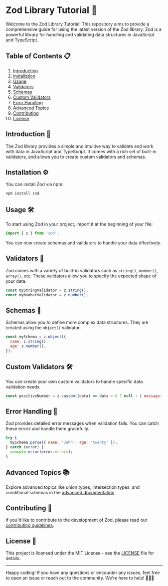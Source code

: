 # Zod Library Tutorial 📘

Welcome to the Zod Library Tutorial! This repository aims to provide a comprehensive guide for using the latest version of the Zod library. Zod is a powerful library for handling and validating data structures in JavaScript and TypeScript.

## Table of Contents 📋

1. [Introduction](#introduction)
2. [Installation](#installation)
3. [Usage](#usage)
4. [Validators](#validators)
5. [Schemas](#schemas)
6. [Custom Validators](#custom-validators)
7. [Error Handling](#error-handling)
8. [Advanced Topics](#advanced-topics)
9. [Contributing](#contributing)
10. [License](#license)

## Introduction 🚀 <a name="introduction"></a>

The Zod library provides a simple and intuitive way to validate and work with data in JavaScript and TypeScript. It comes with a rich set of built-in validators, and allows you to create custom validators and schemas.

## Installation ⚙️ <a name="installation"></a>

You can install Zod via npm:

```bash
npm install zod
```

## Usage 🛠️ <a name="usage"></a>

To start using Zod in your project, import it at the beginning of your file:

```javascript
import { z } from 'zod';
```

You can now create schemas and validators to handle your data effectively.

## Validators 🧪 <a name="validators"></a>

Zod comes with a variety of built-in validators such as `string()`, `number()`, `array()`, etc. These validators allow you to specify the expected shape of your data.

```javascript
const myStringValidator = z.string();
const myNumberValidator = z.number();
```

## Schemas 📁 <a name="schemas"></a>

Schemas allow you to define more complex data structures. They are created using the `object()` validator.

```javascript
const mySchema = z.object({
  name: z.string(),
  age: z.number(),
});
```

## Custom Validators 🛠️ <a name="custom-validators"></a>

You can create your own custom validators to handle specific data validation needs.

```javascript
const positiveNumber = z.custom((data) => data > 0 ? null : { message: "Value must be positive" });
```

## Error Handling 🚨 <a name="error-handling"></a>

Zod provides detailed error messages when validation fails. You can catch these errors and handle them gracefully.

```javascript
try {
  mySchema.parse({ name: 'John', age: 'twenty' });
} catch (error) {
  console.error(error.errors);
}
```

## Advanced Topics 📚 <a name="advanced-topics"></a>

Explore advanced topics like union types, intersection types, and conditional schemas in the [advanced documentation](docs/advanced.md).

## Contributing 🤝 <a name="contributing"></a>

If you'd like to contribute to the development of Zod, please read our [contributing guidelines](CONTRIBUTING.md).

## License 📜 <a name="license"></a>

This project is licensed under the MIT License - see the [LICENSE](LICENSE) file for details.

---

Happy coding! If you have any questions or encounter any issues, feel free to open an issue or reach out to the community. We're here to help! 🚀👨‍💻